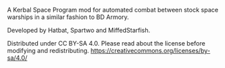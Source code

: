 A Kerbal Space Program mod for automated combat between stock space warships in a similar fashion to BD Armory.

Developed by Hatbat, Spartwo and MiffedStarfish.

Distributed under CC BY-SA 4.0. Please read about the license before modifying and redistributing.
https://creativecommons.org/licenses/by-sa/4.0/
